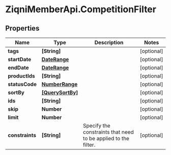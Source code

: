 # ZiqniMemberApi.CompetitionFilter

## Properties

Name | Type | Description | Notes
------------ | ------------- | ------------- | -------------
**tags** | **[String]** |  | [optional] 
**startDate** | [**DateRange**](DateRange.md) |  | [optional] 
**endDate** | [**DateRange**](DateRange.md) |  | [optional] 
**productIds** | **[String]** |  | [optional] 
**statusCode** | [**NumberRange**](NumberRange.md) |  | [optional] 
**sortBy** | [**[QuerySortBy]**](QuerySortBy.md) |  | [optional] 
**ids** | **[String]** |  | [optional] 
**skip** | **Number** |  | [optional] 
**limit** | **Number** |  | [optional] 
**constraints** | **[String]** | Specify the constraints that need to be applied to the filter. | [optional] 


